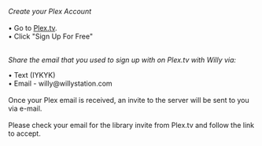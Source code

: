 *Create your Plex Account*
<br>
<br>
• Go to 
<a href="https://plex.tv">Plex.tv</a></body>.
<br>
• Click "Sign Up For Free"
<br>
<br>
<div>
<em>Share the email that you used to sign up with on Plex.tv with Willy via:</em>
</div>
<p>
• Text (IYKYK)
<br>
• Email - willy@willystation.com
<br>
<br>
Once your Plex email is received, an invite to the server will be sent to you via e-mail.
<br>
<br>
Please check your email for the library invite from Plex.tv and follow the link to accept.
</div>

